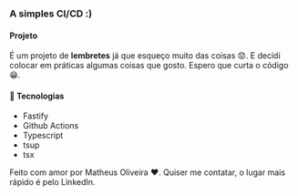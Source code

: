 ### A simples CI/CD :)

#### Projeto

É um projeto de **lembretes** já que esqueço muito das coisas :worried:. E decidi colocar em práticas algumas coisas que gosto. Espero que curta o código :grin:.

#### :wrench: Tecnologias
 + Fastify
 + Github Actions
 + Typescript
 + tsup
 + tsx


Feito com amor por Matheus Oliveira :heart:. Quiser me contatar, o lugar mais rápido é pelo LinkedIn.



